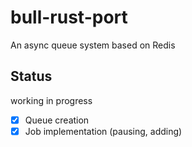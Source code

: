 # bull-rust-port
An async queue system based on Redis

## Status 
working in progress 
-[x] Queue creation
-[x] Job implementation (pausing, adding)
